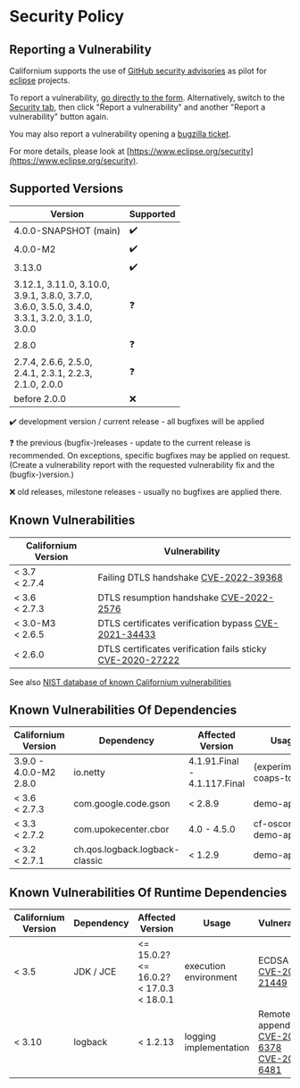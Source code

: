 # Security Policy

## Reporting a Vulnerability

Californium supports the use of [GitHub security advisories](https://help.github.com/en/articles/managing-security-vulnerabilities-in-your-project) as pilot for [eclipse](https://www.eclipse.org/) projects.

To report a vulnerability, [go directly to the form](https://github.com/eclipse-californium/californium/security/advisories/new). Alternatively, switch to the [Security tab](https://github.com/eclipse-californium/californium/security), then click "Report a vulnerability" and another "Report a vulnerability" button again.

You may also report a vulnerability opening a [bugzilla ticket](https://bugs.eclipse.org/bugs/enter_bug.cgi?product=Community&component=Vulnerability+Reports&keywords=security&groups=Security_Advisories).

For more details, please look at [https://www.eclipse.org/security](https://www.eclipse.org/security).

## Supported Versions

| Version | Supported          |
| ------- | ------------------ |
| 4.0.0-SNAPSHOT (main) | :heavy_check_mark: |
| 4.0.0-M2 | :heavy_check_mark: |
| 3.13.0 | :heavy_check_mark: |
| 3.12.1, 3.11.0, 3.10.0,<br/> 3.9.1, 3.8.0, 3.7.0,<br/> 3.6.0, 3.5.0, 3.4.0,<br/> 3.3.1, 3.2.0, 3.1.0,<br/> 3.0.0 | :question: |
| 2.8.0   | :question: |
| 2.7.4, 2.6.6, 2.5.0,<br/> 2.4.1, 2.3.1, 2.2.3,<br/> 2.1.0, 2.0.0 | :question: |
| before 2.0.0   | :x: |

:heavy_check_mark: development version / current release - all bugfixes will be applied

:question: the previous (bugfix-)releases - update to the current release is recommended. On exceptions, specific bugfixes may be applied on request. (Create a vulnerability report with the requested vulnerability fix and the (bugfix-)version.)

:x: old releases, milestone releases - usually no bugfixes are applied there.

## Known Vulnerabilities

| Californium Version | Vulnerability
| ------------------- | ----------
| < 3.7 <br/> < 2.7.4 | Failing DTLS handshake [CVE-2022-39368](https://www.cve.org/CVERecord?id=CVE-2022-39368)
| < 3.6 <br/> < 2.7.3 | DTLS resumption handshake [CVE-2022-2576](https://www.cve.org/CVERecord?id=CVE-2022-2576)
| < 3.0-M3 <br/> < 2.6.5 | DTLS certificates verification bypass [CVE-2021-34433](https://www.cve.org/CVERecord?id=CVE-2021-34433)
| < 2.6.0 | DTLS certificates verification fails sticky [CVE-2020-27222](https://www.cve.org/CVERecord?id=CVE-2020-27222)

See also [NIST database of known Californium vulnerabilities](https://nvd.nist.gov/vuln/search/results?form_type=Basic&results_type=overview&query=Californium&search_type=all)

## Known Vulnerabilities Of Dependencies

| Californium Version | Dependency | Affected Version | Usage | Vulnerability
| ------------------- | ---------- | ---------------- | ----- | -------------
| 3.9.0 - 4.0.0-M2 <br/> 2.8.0 | io.netty | 4.1.91.Final - 4.1.117.Final | (experimental) coaps-tcp | [CVE-2025-24970](https://www.cve.org/CVERecord?id=CVE-2025-24970)
| < 3.6 <br/> < 2.7.3 | com.google.code.gson |  < 2.8.9 | demo-apps | [CVE 2022-25647](https://www.cve.org/CVERecord?id=CVE-2022-25647)
| < 3.3 <br/> < 2.7.2 | com.upokecenter.cbor | 4.0 - 4.5.0 | cf-oscore <br/> demo-apps | [GHSA-fj2w-wfgv-mwq6](https://github.com/peteroupc/CBOR-Java/security/advisories/GHSA-fj2w-wfgv-mwq6)
| < 3.2 <br/> < 2.7.1 | ch.qos.logback.logback-classic | < 1.2.9 | demo-apps | [CVE-2021-42550](https://www.cve.org/CVERecord?id=CVE-2021-42550)

## Known Vulnerabilities Of Runtime Dependencies

| Californium Version | Dependency | Affected Version | Usage | Vulnerability
| ------------------- | ---------- | ---------------- | ----- | -------------
| < 3.5 | JDK / JCE | <= 15.0.2? <br/> <= 16.0.2? <br/> < 17.0.3 <br/> < 18.0.1 | execution environment | ECDSA [CVE-2022-21449](https://cve.mitre.org/cgi-bin/cvename.cgi?name=CVE-2022-21449)
| < 3.10 | logback | < 1.2.13 | logging implementation | Remote appender [CVE-2023-6378](https://nvd.nist.gov/vuln/detail/CVE-2023-6378)<br/>[CVE-2023-6481](https://nvd.nist.gov/vuln/detail/CVE-2023-6481)
